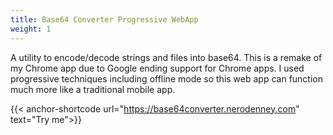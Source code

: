 ```yaml
---
title: Base64 Converter Progressive WebApp
weight: 1
---
```


A utility to encode/decode strings and files into base64. This is a remake of my Chrome app due to Google ending support for Chrome apps. I used progressive techniques including offline mode so this web app can function much more like a traditional mobile app.

{{< anchor-shortcode url="https://base64converter.nerodenney.com" text="Try me">}}